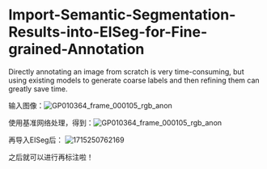 # Import-Semantic-Segmentation-Results-into-EISeg-for-Fine-grained-Annotation
Directly annotating an image from scratch is very time-consuming, but using existing models to generate coarse labels and then refining them can greatly save time.

输入图像：![GP010364_frame_000105_rgb_anon](https://github.com/HongminMu/Import-Semantic-Segmentation-Results-into-EISeg-for-Fine-grained-Annotation/assets/57067148/8dbf0ba9-d19f-487a-8e0b-ba89618ee648)

使用基准网络处理，得到：![GP010364_frame_000105_rgb_anon](https://github.com/HongminMu/Import-Semantic-Segmentation-Results-into-EISeg-for-Fine-grained-Annotation/assets/57067148/e4f4b755-b0c8-4940-b0cd-74d9428de4fd)

再导入EISeg后：
![1715250762169](https://github.com/HongminMu/Import-Semantic-Segmentation-Results-into-EISeg-for-Fine-grained-Annotation/assets/57067148/ebfd94d4-bce5-4577-9076-7984980dabcc)

之后就可以进行再标注啦！
